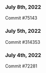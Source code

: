 ### July 8th, 2022

Commit #75143

### July 5th, 2022

Commit #314353


### July 4th, 2022

Commit #72281
